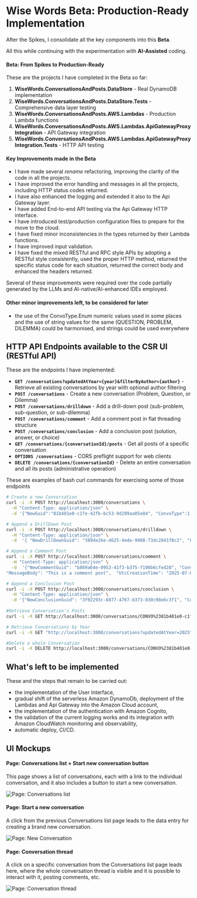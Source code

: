 # Wise Words Beta: Production-Ready Implementation

After the Spikes, I consolidate all the key components into this **Beta**. 

 All this while continuing with the experimentation with **AI-Assisted** coding.

#### Beta: From Spikes to Production-Ready 

These are the projects I have completed in the Beta so far:
1. **WiseWords.ConversationsAndPosts.DataStore** - Real DynamoDB implementation
2. **WiseWords.ConversationsAndPosts.DataStore.Tests** - Comprehensive data layer testing
3. **WiseWords.ConversationsAndPosts.AWS.Lambdas** - Production Lambda functions
4. **WiseWords.ConversationsAndPosts.AWS.Lambdas.ApiGatewayProxyIntegration** - API Gateway integration
5. **WiseWords.ConversationsAndPosts.AWS.Lambdas.ApiGatewayProxyIntegration.Tests** - HTTP API testing

#### Key Improvements made in the Beta

- I have made several *rename* refactoring, improving the clarity of the code in all the projects.
- I have improved the error handling and messages in all the projects, including HTTP status codes returned.
- I have also enhanced the logging and extended it also to the Api Gateway layer.
- I have added End-to-end API testing via the  Api Gateway HTTP interface.
- I have introduced test/production configuration files to prepare for the move to the cloud.
- I have fixed minor inconsistencies in the types returned by their Lambda functions.
- I have improved input validation.
- I have fixed the mixed RESTful and RPC style APIs by adopting a RESTful style consistently, used the proper HTTP method, returned the specific status code for each situation, returned the correct body and enhanced the headers returned.

Several of these improvements were required over the code partially generated by the LLMs and AI-native/AI-enhanced IDEs employed.


#### Other minor improvements left, to be considered for later
- the use of the ConvoType.Enum numeric values used in some places and the use of string values for the same (QUESTION, PROBLEM, DILEMMA) could be harmonised, and strings could be used everywhere

## HTTP API Endpoints available to the CSR UI (RESTful API)

These are the endpoints I have implemented: 

- **`GET /conversations?updatedAtYear={year}&filterByAuthor={author}`** - Retrieve all existing conversations by year with optional author filtering
- **`POST /conversations`** - Create a new conversation (Problem, Question, or Dilemma)
- **`POST /conversations/drilldown`** - Add a drill-down post (sub-problem, sub-question, or sub-dilemma)
- **`POST /conversations/comment`** - Add a comment post in flat threading structure
- **`POST /conversations/conclusion`** - Add a conclusion post (solution, answer, or choice)
- **`GET /conversations/{conversationId}/posts`** - Get all posts of a specific conversation
- **`OPTIONS /conversations`** - CORS preflight support for web clients
- **`DELETE /conversations/{conversationId}`** - Delete an entire conversation and all its posts (administrative operation)

These are examples of  bash curl commands for exercising some of those endpoints
```bash
# Create a new Conversation
curl -i -X POST http://localhost:3000/conversations \
  -H "Content-Type: application/json" \
  -d '{"NewGuid":"81b481e0-c1fe-42fb-bc53-9d289aa05e84", "ConvoType":1, "Title":"Hello Title", "MessageBody":"Message body Hi", "Author":"MikeG", "UtcCreationTime":"2025-07-03T12:00:00Z"}'

# Append a DrillDown Post
curl -i -X POST http://localhost:3000/conversations/drilldown \
  -H "Content-Type: application/json" \
  -d  '{ "NewDrillDownGuid": "389de26e-d625-4ede-9988-73dc2841f8c2", "ConversationPK": "CONVO#81b481e0-c1fe-42fb-bc53-9d289aa05e84", "ParentPostSK": "", "Author": "HttpTestUser",  "MessageBody": "This is a drill-down post", "UtcCreationTime": "2025-07-09T10:39:03Z"}'

# Append a Comment Post
curl -i -X POST http://localhost:3000/conversations/comment \
  -H "Content-Type: application/json" \
  -d  '{"NewCommentGuid": "b869a64e-0953-41f3-b375-f100b6cfed28", "ConversationPK": "CONVO#81b481e0-c1fe-42fb-bc53-9d289aa05e84", "ParentPostSK": "", "Author": "HttpTestUser",      
"MessageBody": "This is a comment post",  "UtcCreationTime": "2025-07-09T10:44:32Z"}'

# Append a Conclusion Post
curl -i -X POST http://localhost:3000/conversations/conclusion \
  -H "Content-Type: application/json" \
  -d '{"NewConclusionGuid": "3f92293c-8877-4767-b373-030c98e6c3f1", "ConversationPK": "CONVO#81b481e0-c1fe-42fb-bc53-9d289aa05e84", "ParentPostSK": "", "Author": "HttpTestUser", "MessageBody": "This is a conclusion post", "UtcCreationTime": "2025-07-09T10:48:23Z"}'
    
#Retrieve Conversation's Posts
curl -i -X GET http://localhost:3000/conversations/CONVO%2381b481e0-c1fe-42fb-bc53-9d289aa05e84/posts 

# Retrieve Conversations by Year
curl -i -X GET "http://localhost:3000/conversations?updatedAtYear=2025"

#Delete a whole Conversation
curl -i -X DELETE http://localhost:3000/conversations/CONVO%2381b481e0-c1fe-42fb-bc53-9d289aa05e84
```

## What's left to be implemented

These and the steps that remain to be carried out: 
- the implementation of the User Interface, 
- gradual shift of the serverless Amazon DynamoDb, deployment of the Lambdas and Api Gateway into the Amazon Cloud account, 
- the implementation of the authentication with Amazon Cognito, 
- the validation of the current logging works and its integration with Amazon CloudWatch monitoring and observability,
- automatic deploy, CI/CD.

## UI Mockups 

#### Page: Conversations list + Start new conversation button

This page shows a list of conversations, each with a link to the individual conversation, and it also includes a button to start a new conversation.

![Page: Conversations list](Readme-Conversations.png)

#### Page: Start a new conversation

A click from the previous Conversations list page leads to the data entry for creating a brand new conversation.

![Page: New Conversation](Readme-NewConversation.png)

#### Page: Conversation thread
A click on a specific conversation from the Conversations list page leads here, where the whole conversation thread is visible and it is possible to interact with it, posting comments, etc.

![Page: Conversation thread](Readme-ConversationThread.png)

